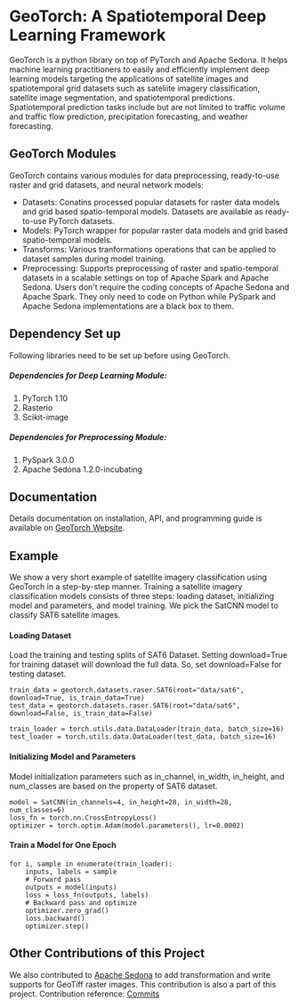 # GeoTorch: A Spatiotemporal Deep Learning Framework

GeoTorch is a python library on top of PyTorch and Apache Sedona. It helps machine learning practitioners to easily and efficiently implement deep learning models targeting the applications of satellite images and spatiotemporal grid datasets such as sateliite imagery classification, satellite image segmentation, and spatiotemporal predictions. Spatiotemporal prediction tasks include but are not limited to traffic volume and traffic flow prediction, precipitation forecasting, and weather forecasting.

## GeoTorch Modules
GeoTorch contains various modules for data preprocessing, ready-to-use raster and grid datasets, and neural network models:

* Datasets: Conatins processed popular datasets for raster data models and grid based spatio-temporal models. Datasets are available as ready-to-use PyTorch datasets.
* Models: PyTorch wrapper for popular raster data models and grid based spatio-temporal models.
* Transforms: Various tranformations operations that can be applied to dataset samples during model training.
* Preprocessing: Supports preprocessing of raster and spatio-temporal datasets in a scalable settings on top of Apache Spark and Apache Sedona. Users don't require the coding concepts of Apache Sedona and Apache Spark. They only need to code on Python while PySpark and Apache Sedona implementations are a black box to them.

## Dependency Set up
Following libraries need to be set up before using GeoTorch.

##### Dependencies for Deep Learning Module:
1. PyTorch 1.10
2. Rasterio
3. Scikit-image

##### Dependencies for Preprocessing Module:
1. PySpark 3.0.0
2. Apache Sedona 1.2.0-incubating

## Documentation
Details documentation on installation, API, and programming guide is available on [GeoTorch Website](https://kanchanchy.github.io/geotorch/).

## Example
We show a very short example of satellite imagery classification using GeoTorch in a step-by-step manner. Training a satellite imagery classification models consists of three steps: loading dataset, initializing model and parameters, and model training. We pick the SatCNN model to classify SAT6 satellite images.
#### Loading Dataset
Load the training and testing splits of SAT6 Dataset. Setting download=True for training dataset will download the full data. So, set download=False for testing dataset.
```
train_data = geotorch.datasets.raser.SAT6(root="data/sat6", download=True, is_train_data=True)
test_data = geotorch.datasets.raser.SAT6(root="data/sat6", download=False, is_train_data=False)
```
```
train_loader = torch.utils.data.DataLoader(train_data, batch_size=16)
test_loader = torch.utils.data.DataLoader(test_data, batch_size=16)
```
#### Initializing Model and Parameters
Model initialization parameters such as in_channel, in_width, in_height, and num_classes are based on the property of SAT6 dataset.
```
model = SatCNN(in_channels=4, in_height=28, in_width=28, num_classes=6)
loss_fn = torch.nn.CrossEntropyLoss()
optimizer = torch.optim.Adam(model.parameters(), lr=0.0002)
```
#### Train a Model for One Epoch
```
for i, sample in enumerate(train_loader):
    inputs, labels = sample
    # Forward pass
    outputs = model(inputs)
    loss = loss_fn(outputs, labels)
    # Backward pass and optimize
    optimizer.zero_grad()
    loss.backward()
    optimizer.step()
```

## Other Contributions of this Project
We also contributed to [Apache Sedona](https://sedona.apache.org/) to add transformation and write supports for GeoTiff raster images. This contribution is also a part of this project. Contribution reference: [Commits](https://github.com/apache/incubator-sedona/commits?author=kanchanchy)


